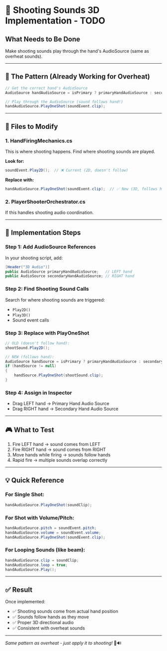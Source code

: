 # 🔫 Shooting Sounds 3D Implementation - TODO

## What Needs to Be Done
Make shooting sounds play through the hand's AudioSource (same as overheat sounds).

---

## 🎯 The Pattern (Already Working for Overheat)

```csharp
// Get the correct hand's AudioSource
AudioSource handAudioSource = isPrimary ? primaryHandAudioSource : secondaryHandAudioSource;

// Play through the AudioSource (sound follows hand!)
handAudioSource.PlayOneShot(soundEvent.clip);
```

---

## 📝 Files to Modify

### 1. HandFiringMechanics.cs
This is where shooting happens. Find where shooting sounds are played.

**Look for:**
```csharp
soundEvent.Play2D();  // ❌ Current (2D, doesn't follow)
```

**Replace with:**
```csharp
handAudioSource.PlayOneShot(soundEvent.clip);  // ✅ New (3D, follows hand)
```

### 2. PlayerShooterOrchestrator.cs
If this handles shooting audio coordination.

---

## 🔧 Implementation Steps

### Step 1: Add AudioSource References
In your shooting script, add:
```csharp
[Header("3D Audio")]
public AudioSource primaryHandAudioSource;   // LEFT hand
public AudioSource secondaryHandAudioSource; // RIGHT hand
```

### Step 2: Find Shooting Sound Calls
Search for where shooting sounds are triggered:
- `Play2D()`
- `Play3D()`
- Sound event calls

### Step 3: Replace with PlayOneShot
```csharp
// OLD (doesn't follow hand):
shootSound.Play2D();

// NEW (follows hand):
AudioSource handSource = isPrimary ? primaryHandAudioSource : secondaryHandAudioSource;
if (handSource != null)
{
    handSource.PlayOneShot(shootSound.clip);
}
```

### Step 4: Assign in Inspector
- Drag LEFT hand → Primary Hand Audio Source
- Drag RIGHT hand → Secondary Hand Audio Source

---

## 🎮 What to Test

1. Fire LEFT hand → sound comes from LEFT
2. Fire RIGHT hand → sound comes from RIGHT
3. Move hands while firing → sounds follow hands
4. Rapid fire → multiple sounds overlap correctly

---

## 💡 Quick Reference

### For Single Shot:
```csharp
handAudioSource.PlayOneShot(soundClip);
```

### For Shot with Volume/Pitch:
```csharp
handAudioSource.pitch = soundEvent.pitch;
handAudioSource.volume = soundEvent.volume;
handAudioSource.PlayOneShot(soundEvent.clip);
```

### For Looping Sounds (like beam):
```csharp
handAudioSource.clip = soundClip;
handAudioSource.loop = true;
handAudioSource.Play();
```

---

## ✅ Result

Once implemented:
- ✅ Shooting sounds come from actual hand position
- ✅ Sounds follow hands as they move
- ✅ Proper 3D directional audio
- ✅ Consistent with overheat sounds

---

*Same pattern as overheat - just apply it to shooting!* 🔫🔊
